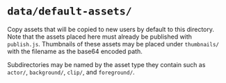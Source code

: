# `data/default-assets/`

Copy assets that will be copied to new users by default to this directory. Note that the assets placed here must already be published with `publish.js`. Thumbnails of these assets may be placed under `thumbnails/` with the filename as the base64 encoded path.

Subdirectories may be named by the asset type they contain such as `actor/`, `background/`, `clip/`, and `foreground/`.